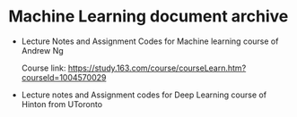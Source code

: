 # Machine Learning document archive 


- Lecture Notes and Assignment Codes for Machine learning course of Andrew Ng

  Course link:
  https://study.163.com/course/courseLearn.htm?courseId=1004570029

- Lecture notes and Assignment codes for Deep Learning course of Hinton from UToronto


